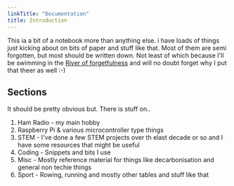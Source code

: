```yaml
---
linkTitle: "Documentation"
title: Introduction
---
```


This ia a bit of a notebook more than anything else. i have loads of things just kicking about on bits of paper and stuff like that. Most of them are semi forgotten, but most should be written down. Not least of which because I'll be swimming in the [River of forgetfulness](https://en.wikipedia.org/wiki/Lethe) and will no doubt forget why I put that theer as well :-)

## Sections

It should be pretty obvious but. There is stuff on..

1. Ham Radio - my main hobby
2. Raspberry Pi & various microcontroller type things
3. STEM - I've done a few STEM projects over th elast decade or so and I have some resources that might be useful
4. Coding - Snippets and bits I use
5. Misc -  Mostly reference material for things like decarbonisation and general non techie things
6. Sport - Rowing, running and mostly other tables and stuff like that
